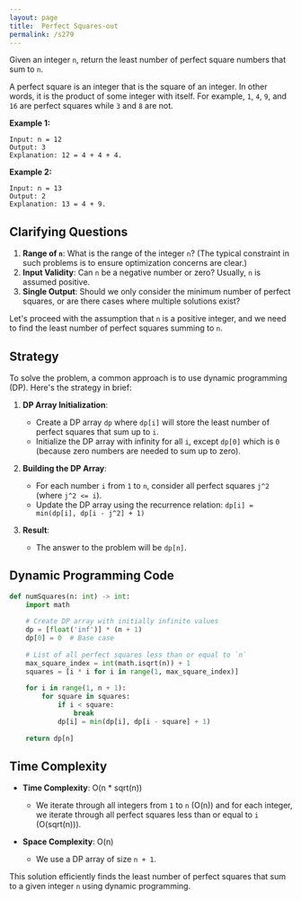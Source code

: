 ```yaml
---
layout: page
title:  Perfect Squares-out
permalink: /s279
---
```


Given an integer `n`, return the least number of perfect square numbers that sum to `n`.

A perfect square is an integer that is the square of an integer. In other words, it is the product of some integer with itself. For example, `1`, `4`, `9`, and `16` are perfect squares while `3` and `8` are not.

**Example 1:**
```
Input: n = 12
Output: 3
Explanation: 12 = 4 + 4 + 4.
```

**Example 2:**
```
Input: n = 13
Output: 2
Explanation: 13 = 4 + 9.
```

## Clarifying Questions

1. **Range of `n`**: What is the range of the integer `n`? (The typical constraint in such problems is to ensure optimization concerns are clear.)
2. **Input Validity**: Can `n` be a negative number or zero? Usually, `n` is assumed positive.
3. **Single Output**: Should we only consider the minimum number of perfect squares, or are there cases where multiple solutions exist?

Let's proceed with the assumption that `n` is a positive integer, and we need to find the least number of perfect squares summing to `n`.

## Strategy

To solve the problem, a common approach is to use dynamic programming (DP). Here's the strategy in brief:

1. **DP Array Initialization**:
   - Create a DP array `dp` where `dp[i]` will store the least number of perfect squares that sum up to `i`.
   - Initialize the DP array with infinity for all `i`, except `dp[0]` which is `0` (because zero numbers are needed to sum up to zero).

2. **Building the DP Array**:
   - For each number `i` from `1` to `n`, consider all perfect squares `j^2` (where `j^2 <= i`).
   - Update the DP array using the recurrence relation: `dp[i] = min(dp[i], dp[i - j^2] + 1)`

3. **Result**:
   - The answer to the problem will be `dp[n]`.

## Dynamic Programming Code

```python
def numSquares(n: int) -> int:
    import math
    
    # Create DP array with initially infinite values
    dp = [float('inf')] * (n + 1)
    dp[0] = 0  # Base case
    
    # List of all perfect squares less than or equal to `n`
    max_square_index = int(math.isqrt(n)) + 1
    squares = [i * i for i in range(1, max_square_index)]
    
    for i in range(1, n + 1):
        for square in squares:
            if i < square:
                break
            dp[i] = min(dp[i], dp[i - square] + 1)
    
    return dp[n]
```

## Time Complexity

- **Time Complexity**: O(n * sqrt(n))
  - We iterate through all integers from `1` to `n` (O(n)) and for each integer, we iterate through all perfect squares less than or equal to `i` (O(sqrt(n))).

- **Space Complexity**: O(n)
  - We use a DP array of size `n + 1`.

This solution efficiently finds the least number of perfect squares that sum to a given integer `n` using dynamic programming.